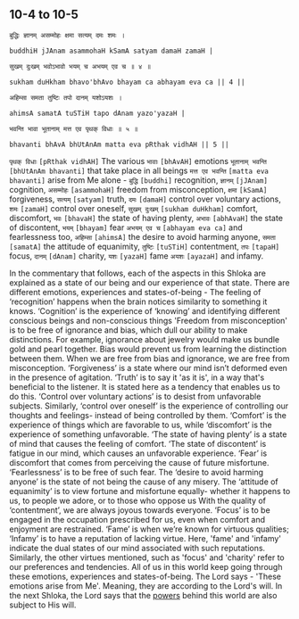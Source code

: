 ## <a name='_4-5'></a>10-4 to 10-5


```shloka-sa
बुद्धिः ज्ञानम् असम्मोहः क्षमा सत्यम् दमः शमः ।
```
```shloka-sa-hk
buddhiH jJAnam asammohaH kSamA satyam damaH zamaH |
```
```shloka-sa
सुखम् दुःखम् भवोऽभावो भयम् च अभयम् एव च ॥ ४ ॥
```
```shloka-sa-hk
sukham duHkham bhavo'bhAvo bhayam ca abhayam eva ca || 4 ||
```

```shloka-sa
अहिम्सा समता तुष्टिः तपो दानम् यशोऽयशः ।
```
```shloka-sa-hk
ahimsA samatA tuSTiH tapo dAnam yazo'yazaH |
```
```shloka-sa
भवन्ति भावा भूतानाम् मत्त एव पृथक् विधाः ॥ ५ ॥
```
```shloka-sa-hk
bhavanti bhAvA bhUtAnAm matta eva pRthak vidhAH || 5 ||
```

`पृथक् विधाः` `[pRthak vidhAH]` The various `भावाः` `[bhAvAH]` emotions `भूतानाम् भवन्ति` `[bhUtAnAm bhavanti]` that take place in all beings `मत्त एव भवन्ति` `[matta eva bhavanti]` arise from Me alone - `बुद्धि` `[buddhi]` recognition, `ज्ञानम्` `[jJAnam]` cognition, `असम्मोहः` `[asammohaH]` freedom from misconception, `क्षमा` `[kSamA]` forgiveness, `सत्यम्` `[satyam]` truth, `दमः` `[damaH]` control over voluntary actions, `शमः` `[zamaH]` control over oneself, `सुखम् दुःखम्` `[sukham duHkham]` comfort, discomfort, `भवः` `[bhavaH]` the state of having plenty, `अभावः` `[abhAvaH]` the state of discontent, `भयम्` `[bhayam]` fear `अभयम् एव च` `[abhayam eva ca]` and fearlessness too, `अहिम्सा` `[ahimsA]` the desire to avoid harming anyone, `समता` `[samatA]` the attitude of equanimity, `तुष्टिः` `[tuSTiH]` contentment, `तपः` `[tapaH]` focus, `दानम्` `[dAnam]` charity, `यशः` `[yazaH]` fame `अयशः` `[ayazaH]` and infamy.

In the commentary that follows, each of the aspects in this Shloka are explained as a state of our being and our experience of that state.
There are different emotions, experiences and states-of-being - 
The feeling of ‘recognition’ happens when the brain notices similarity to something it knows. ‘Cognition’ is the experience of ‘knowing’ and identifying different conscious beings and non-conscious things
'Freedom from misconception' is to be free of ignorance and bias, which dull our ability to make distinctions. For example, ignorance about jewelry would make us bundle gold and pearl together. Bias would prevent us from learning the distinction between them. When we are free from bias and ignorance, we are free from misconception.
<a name='forgiveness_the_defn'></a>‘Forgiveness’ is a state where our mind isn’t deformed even in the presence of agitation.
‘Truth’ is to say it 'as it is', in a way that's beneficial to the listener. It is stated here as a tendency that enables us to do this.
‘Control over voluntary actions’ is to desist from unfavorable subjects. Similarly, ‘control over oneself’ is the experience of controlling our thoughts and feelings- instead of being controlled by them.
‘Comfort’ is the experience of things which are favorable to us, while ‘discomfort’ is the experience of something unfavorable.
‘The state of having plenty’ is a state of mind that causes the feeling of comfort. ‘The state of discontent’ is fatigue in our mind, which causes an unfavorable experience.
‘Fear’ is discomfort that comes from perceiving the cause of future misfortune. ‘Fearlessness’ is to be free of such fear.
The ‘desire to avoid harming anyone’ is the state of not being the cause of any misery.
The ‘attitude of equanimity’ is to view fortune and misfortune equally- whether it happens to us, to people we adore, or to those who oppose us
With the quality of ‘contentment’, we are always joyous towards everyone.
‘Focus’ is to be engaged in the occupation prescribed for us, even when comfort and enjoyment are restrained.
‘Fame’ is when we’re known for virtuous qualities; ‘Infamy’ is to have a reputation of lacking virtue. Here, 'fame' and 'infamy' indicate the dual states of our mind associated with such reputations.
Similarly, the other virtues mentioned, such as 'focus' and 'charity' refer to our preferences and tendencies. 
All of us in this world keep going through these emotions, experiences and states-of-being. The Lord says - 'These emotions arise from Me'. Meaning, they are according to the Lord's will.
In the next Shloka, the Lord says that the [powers](gods_and_other_powers) behind this world are also subject to His will.

